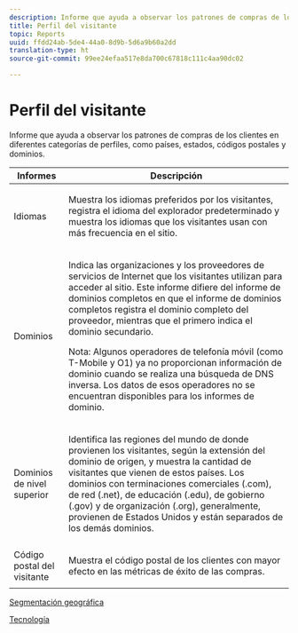 ```yaml
---
description: Informe que ayuda a observar los patrones de compras de los clientes en diferentes categorías de perfiles, como países, estados, códigos postales y dominios.
title: Perfil del visitante
topic: Reports
uuid: ffdd24ab-5de4-44a0-8d9b-5d6a9b60a2dd
translation-type: ht
source-git-commit: 99ee24efaa517e8da700c67818c111c4aa90dc02

---
```



# Perfil del visitante

Informe que ayuda a observar los patrones de compras de los clientes en diferentes categorías de perfiles, como países, estados, códigos postales y dominios.

<table id="table_B09EA999973A4646BF66DF5D7BEA0820"> 
 <thead> 
  <tr> 
   <th colname="col1" class="entry"> Informes </th> 
   <th colname="col2" class="entry"> Descripción </th> 
  </tr> 
 </thead>
 <tbody> 
  <tr> 
   <td colname="col1"> Idiomas </td> 
   <td colname="col2"> <p> Muestra los idiomas preferidos por los visitantes, registra el idioma del explorador predeterminado y muestra los idiomas que los visitantes usan con más frecuencia en el sitio. </p> </td> 
  </tr> 
  <tr> 
   <td colname="col1"> Dominios </td> 
   <td colname="col2"> <p> Indica las organizaciones y los proveedores de servicios de Internet que los visitantes utilizan para acceder al sitio. Este informe difiere del informe de <span class="wintitle">dominios completos</span> en que el informe de <span class="wintitle">dominios completos</span> registra el dominio completo del proveedor, mientras que el primero indica el dominio secundario. </p> <p> <p>Nota: Algunos operadores de telefonía móvil (como T-Mobile y O1) ya no proporcionan información de dominio cuando se realiza una búsqueda de DNS inversa. Los datos de esos operadores no se encuentran disponibles para los informes de dominio. </p> </p> </td> 
  </tr> 
  <tr> 
   <td colname="col1"> Dominios de nivel superior </td> 
   <td colname="col2"> <p> Identifica las regiones del mundo de donde provienen los visitantes, según la extensión del dominio de origen, y muestra la cantidad de visitantes que vienen de estos países. Los dominios con terminaciones comerciales (.com), de red (.net), de educación (.edu), de gobierno (.gov) y de organización (.org), generalmente, provienen de Estados Unidos y están separados de los demás dominios. </p> </td> 
  </tr> 
  <tr> 
   <td colname="col1"> Código postal del visitante </td> 
   <td colname="col2"> <p> Muestra el código postal de los clientes con mayor efecto en las métricas de éxito de las compras. </p> </td> 
  </tr> 
 </tbody> 
</table>

[Segmentación geográfica](/help/components/c-variables/dimensionslist/reports-geosegmentation.md)

[Tecnología](/help/components/c-variables/dimensionslist/reports-technology.md)
